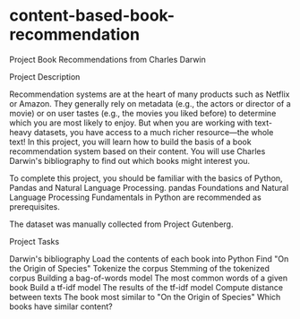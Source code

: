 # content-based-book-recommendation

Project Book Recommendations from Charles Darwin

Project Description

Recommendation systems are at the heart of many products such as Netflix or Amazon. They generally rely on metadata (e.g., the actors or director of a movie) or on user tastes (e.g., the movies you liked before) to determine which you are most likely to enjoy. But when you are working with text-heavy datasets, you have access to a much richer resource—the whole text! In this project, you will learn how to build the basis of a book recommendation system based on their content. You will use Charles Darwin's bibliography to find out which books might interest you.

To complete this project, you should be familiar with the basics of Python, Pandas and Natural Language Processing. pandas Foundations and Natural Language Processing Fundamentals in Python are recommended as prerequisites.

The dataset was manually collected from Project Gutenberg.

Project Tasks

Darwin's bibliography
Load the contents of each book into Python
Find "On the Origin of Species"
Tokenize the corpus
Stemming of the tokenized corpus
Building a bag-of-words model
The most common words of a given book
Build a tf-idf model
The results of the tf-idf model
Compute distance between texts
The book most similar to "On the Origin of Species"
Which books have similar content?

